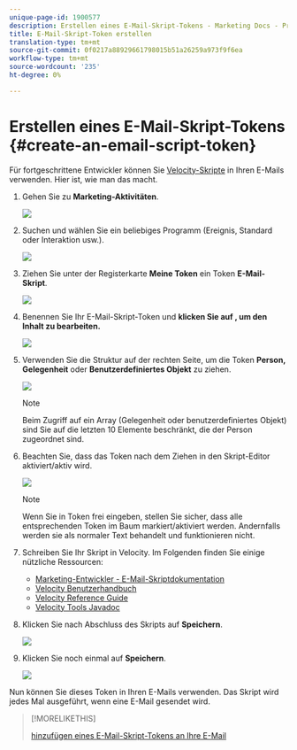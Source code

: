 ```yaml
---
unique-page-id: 1900577
description: Erstellen eines E-Mail-Skript-Tokens - Marketing Docs - Produktdokumentation
title: E-Mail-Skript-Token erstellen
translation-type: tm+mt
source-git-commit: 0f0217a88929661798015b51a26259a973f9f6ea
workflow-type: tm+mt
source-wordcount: '235'
ht-degree: 0%

---
```



# Erstellen eines E-Mail-Skript-Tokens {#create-an-email-script-token}

Für fortgeschrittene Entwickler können Sie [Velocity-Skripte](https://velocity.apache.org/engine/1.7/user-guide.html) in Ihren E-Mails verwenden. Hier ist, wie man das macht.

1. Gehen Sie zu **Marketing-Aktivitäten**.

   ![](assets/ma.png)

1. Suchen und wählen Sie ein beliebiges Programm (Ereignis, Standard oder Interaktion usw.).

   ![](assets/image2014-9-17-22-3a21-3a24.png)

1. Ziehen Sie unter der Registerkarte **Meine Token** ein Token **E-Mail-Skript**.

   ![](assets/image2014-9-17-22-3a21-3a29.png)

1. Benennen Sie Ihr E-Mail-Skript-Token und **klicken Sie auf , um den Inhalt zu bearbeiten.**

   ![](assets/image2014-9-17-22-3a21-3a46.png)

1. Verwenden Sie die Struktur auf der rechten Seite, um die Token **Person, Gelegenheit** oder **Benutzerdefiniertes Objekt** zu ziehen.

   ![](assets/five-2.png)

   >[!NOTE]
   >
   >Beim Zugriff auf ein Array (Gelegenheit oder benutzerdefiniertes Objekt) sind Sie auf die letzten 10 Elemente beschränkt, die der Person zugeordnet sind.

1. Beachten Sie, dass das Token nach dem Ziehen in den Skript-Editor aktiviert/aktiv wird.

   ![](assets/image2014-9-17-22-3a22-3a33.png)

   >[!NOTE]
   >
   >Wenn Sie in Token frei eingeben, stellen Sie sicher, dass alle entsprechenden Token im Baum markiert/aktiviert werden. Andernfalls werden sie als normaler Text behandelt und funktionieren nicht.

1. Schreiben Sie Ihr Skript in Velocity. Im Folgenden finden Sie einige nützliche Ressourcen:

   * [Marketing-Entwickler - E-Mail-Skriptdokumentation](https://developers.marketo.com/email-scripting/)
   * [Velocity Benutzerhandbuch](https://velocity.apache.org/engine/devel/user-guide.html)
   * [Velocity Reference Guide](https://velocity.apache.org/engine/devel/vtl-reference-guide.html)
   * [Velocity Tools Javadoc](https://velocity.apache.org/tools/releases/2.0/javadoc/index.html)

1. Klicken Sie nach Abschluss des Skripts auf **Speichern**.

   ![](assets/image2014-9-17-22-3a23-3a1.png)

1. Klicken Sie noch einmal auf **Speichern**.

   ![](assets/image2014-9-17-22-3a23-3a13.png)

Nun können Sie dieses Token in Ihren E-Mails verwenden. Das Skript wird jedes Mal ausgeführt, wenn eine E-Mail gesendet wird.

>[!MORELIKETHIS]
>
>[hinzufügen eines E-Mail-Skript-Tokens an Ihre E-Mail](/help/marketo/product-docs/email-marketing/general/using-tokens/add-an-email-script-token-to-your-email.md)
